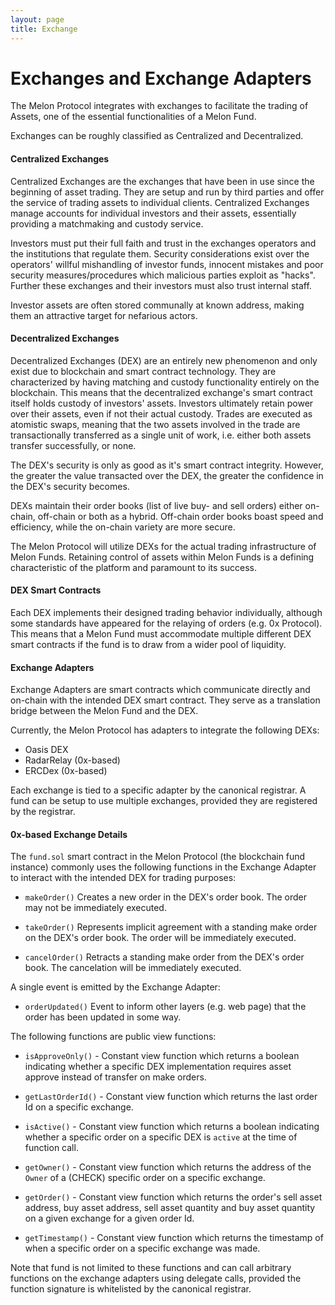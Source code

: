 ```yaml
---
layout: page
title: Exchange
---
```

# Exchanges and Exchange Adapters

The Melon Protocol integrates with exchanges to facilitate the trading of Assets, one of the essential functionalities of a Melon Fund.

Exchanges can be roughly classified as Centralized and Decentralized.

#### Centralized Exchanges

Centralized Exchanges are the exchanges that have been in use since the beginning of asset trading. They are setup and run by third parties and offer the service of trading assets to individual clients. Centralized Exchanges manage accounts for individual investors and their assets, essentially providing a matchmaking and custody service.

Investors must put their full faith and trust in the exchanges operators and the institutions that regulate them. Security considerations exist over the operators' willful mishandling of investor funds, innocent mistakes and poor security measures/procedures which malicious parties exploit as "hacks". Further these exchanges and their investors must also trust internal staff.

Investor assets are often stored communally at known address, making them an attractive target for nefarious actors.

#### Decentralized Exchanges

Decentralized Exchanges (DEX) are an entirely new phenomenon and only exist due to blockchain and smart contract technology. They are characterized by having matching and custody functionality entirely on the blockchain. This means that the decentralized exchange's smart contract itself holds custody of investors' assets. Investors ultimately retain power over their assets, even if not their actual custody. Trades are executed as atomistic swaps, meaning that the two assets involved in the trade are transactionally transferred as a single unit of work, i.e. either both assets transfer successfully, or none.

The DEX's security is only as good as it's smart contract integrity. However, the greater the value transacted over the DEX, the greater the confidence in the DEX's security becomes.

DEXs maintain their order books (list of live buy- and sell orders) either on-chain, off-chain or both as a hybrid. Off-chain order books boast speed and efficiency, while the on-chain variety are more secure.

The Melon Protocol will utilize DEXs for the actual trading infrastructure of Melon Funds. Retaining control of assets within Melon Funds is a defining characteristic of the platform and paramount to its success.

#### DEX Smart Contracts

Each DEX implements their designed trading behavior individually, although some standards have appeared for the relaying of orders (e.g. 0x Protocol). This means that a Melon Fund must accommodate multiple different DEX smart contracts if the fund is to draw from a wider pool of liquidity.

#### Exchange Adapters

Exchange Adapters are smart contracts which communicate directly and on-chain with the intended DEX smart contract. They serve as a translation bridge between the Melon Fund and the DEX.

Currently, the Melon Protocol has adapters to integrate the following DEXs:

- Oasis DEX
- RadarRelay (0x-based)
- ERCDex (0x-based)

Each exchange is tied to a specific adapter by the canonical registrar. A fund can be setup to use multiple exchanges, provided they are registered by the registrar.

#### 0x-based Exchange Details

The `fund.sol` smart contract in the Melon Protocol (the blockchain fund instance) commonly uses the following functions in the Exchange Adapter to interact with the intended DEX for trading purposes:

- `makeOrder()` Creates a new order in the DEX's order book. The order may not be immediately executed.

- `takeOrder()` Represents implicit agreement with a standing make order on the DEX's order book. The order will be immediately executed.

- `cancelOrder()` Retracts a standing make order from the DEX's order book. The cancelation will be immediately executed.

A single event is emitted by the Exchange Adapter:

- `orderUpdated()` Event to inform other layers (e.g. web page) that the order has been updated in some way.

The following functions are public view functions:

- `isApproveOnly()` - Constant view function which returns a boolean indicating whether a specific DEX implementation requires asset approve instead of transfer on make orders.

- `getLastOrderId()` - Constant view function which returns the last order Id on a specific exchange.

- `isActive()` - Constant view function which returns a boolean indicating whether a specific order on a specific DEX is `active` at the time of function call.

- `getOwner()` - Constant view function which returns the address of the `Owner` of a (CHECK) specific order on a specific exchange.

- `getOrder()` - Constant view function which returns the order's sell asset address, buy asset address, sell asset quantity and buy asset quantity on a given exchange for a given order Id.

- `getTimestamp()` - Constant view function which returns the timestamp of when a specific order on a specific exchange was made.

Note that fund is not limited to these functions and can call arbitrary functions on the exchange adapters using delegate calls, provided the function signature is whitelisted by the canonical registrar. 
